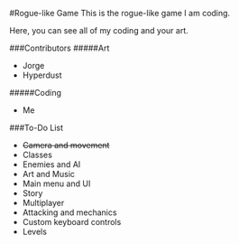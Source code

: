 #Rogue-like Game
This is the rogue-like game I am coding.

Here, you can see all of my coding and your art.


###Contributors
#####Art
* Jorge
* Hyperdust


#####Coding
* Me


###To-Do List
* ~~Camera and movement~~
* Classes
* Enemies and AI
* Art and Music
* Main menu and UI
* Story
* Multiplayer
* Attacking and mechanics
* Custom keyboard controls
* Levels
